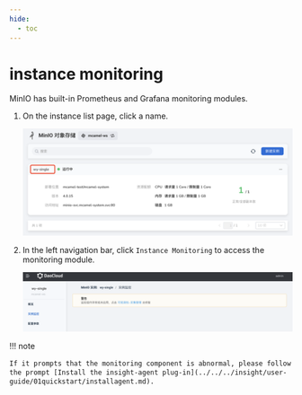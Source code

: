 ```yaml
---
hide:
  - toc
---
```


# instance monitoring

MinIO has built-in Prometheus and Grafana monitoring modules.

1. On the instance list page, click a name.

    ![](../images/view01.png)

2. In the left navigation bar, click `Instance Monitoring` to access the monitoring module.

    ![](../images/insight01.png)

!!! note

    If it prompts that the monitoring component is abnormal, please follow the prompt [Install the insight-agent plug-in](../../../insight/user-guide/01quickstart/installagent.md).

<!-- The specific meaning of each monitoring indicator will be added later (@justedennnnn). -->